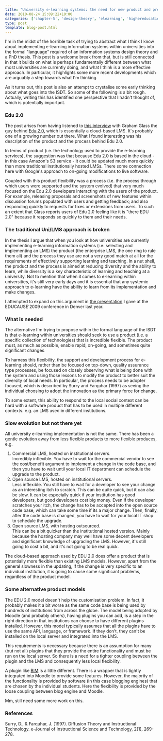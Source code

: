 ```yaml
---
title: "University e-learning systems: the need for new product and process models and some examples"
date: 2010-08-24 15:09:22+10:00
categories: ['chapter-5', 'design-theory', 'elearning', 'highereducation', 'phd', 'psframework', 'thesis', 'webfuse']
type: post
template: blog-post.html
---
```

I'm in the midst of the horrible task of trying to abstract what I think I know about implementing e-learning information systems within universities into the formal "language" required of an information systems design theory and a PhD thesis. This post is a welcome break from that, but is still connected in that it builds on what is perhaps fundamentally different between what most universities are currently doing, and what I think is a more effective approach. In particular, it highlights some more recent developments which are arguably a step towards what I'm thinking.

As it turns out, this post is also an attempt to crystalise some early thinking about what goes into the ISDT. So some of the following is a bit rough. Actually, writing this has identified one perspective that I hadn't thought of, which is potentially important.

### Edu 2.0

The post arises from having listened to [this interview](http://www.stevehargadon.com/2010/07/tonight-graham-glass-on-edu-20.html) with Graham Glass the guy behind [Edu 2.0](http://edu20.org/), which is essentially a cloud-based LMS. It's probably one of a growing number out there. What I found interesting was his description of the product and the process behind Edu 2.0.

In terms of product (i.e. the technology used to provide the e-learning services), the suggestion was that because Edu 2.0 is based in the cloud - in this case Amazon's S3 service - it could be updated much more quickly than more traditional institutionally hosted LMSs. There some connection here with Google's approach to on-going modifications to live software.

Coupled with this product flexibility was a process (i.e. the process through which users were supported and the system evolved) that very much focused on the Edu 2.0 developers interacting with the users of the product. For example, releasing proposals and screenshots of new features within discussion forums populated with users and getting feedback; and also responding quickly to requests for fixes or extensions from users. To such an extent that Glass reports users of Edu 2.0 feeling like it is "there EDU 2.0" because it responds so quickly to them and their needs.

### The traditional Uni/LMS approach is broken

In the thesis I argue that when you look at how universities are currently implementing e-learning information systems (i.e. selecting and implementing an LMS) the product (the enterprise LMS, the one ring to rule them all) and the process they use are not a very good match at all for the requirements of effectively supporting learning and teaching. In a nut shell, the product and the process is aimed at reducing diversity and the ability to learn, while diversity is a key characteristic of learning and teaching at a university. Not to mention that when it comes to e-learning within universities, it's still very early days and it is essential that any systemic approach to e-learning have the ability to learn from its implementation and make changes.

I attempted to expand on this argument in [the presentation](/blog2/2009/10/05/lectures-and-the-lms-alternatives-and-experiments/) I gave at the EDUCAUSE'2009 conference in Denver last year.

### What is needed

The alternative I'm trying to propose within the formal language of the ISDT is that e-learning within universities should seek to use a product (i.e. a specific collection of technologies) that is incredible flexible. The product must, as much as possible, enable rapid, on-going, and sometimes quite significant changes.

To harness this flexibility, the support and development process for e-learning should, rather than be focused on top-down, quality assurance type processes, be focused on closely observing what is being done with the system and using those lessons to modify the product to better suit the diversity of local needs. In particular, the process needs to be adopter focused, which is described by Surry and Farquhar (1997) as seeing the individual choosing to adopt the innovation as the primary force for change.

To some extent, this ability to respond to the local social context can be hard with a software product that has to be used in multiple different contexts. e.g. an LMS used in different institutions.

### Slow evolution but not there yet

All university e-learning implementation is not the same. There has been a gentle evolution away from less flexible products to more flexible produces, e.g.

1. Commercial LMS, hosted on institutional servers.  
    Incredibly inflexible. You have to wait for the commercial vendor to see the cost/benefit argument to implement a change in the code base, and then you have to wait until your local IT department can schedule the upgrade to the product.
2. Open source LMS, hosted on institutional servers.  
    Less inflexible. You still have to wait for a developer to see your change as an interesting itch to scratch. This can be quite quick, but it can also be slow. It can be especially quick if your institution has good developers, but good developers cost big money. Even if the developer scratches your itch, the change has to be accepted into the open source code base, which can take some time if its a major change. Then, finally, after the code base is changed, you have to wait for your local IT shop to schedule the upgrade.
3. Open source LMS, with hosting outsourced.  
    This can be a bit quicker than the institutional hosted version. Mainly because the hosting company may well have some decent developers and significant knowledge of upgrading the LMS. However, it's still going to cost a bit, and it's not going to be real quick.

The cloud-based approach used by EDU 2.0 does offer a product that is potentially more flexible than existing LMS models. However, apart from the general slowness in the updating, if the change is very specific to an individual institution, it is going to cause some significant problems, regardless of the product model.

### Some alternative product models

The EDU 2.0 model doesn't help the customisation problem. In fact, it probably makes it a bit worse as the same code base is being used by hundreds of institutions from across the globe. The model being adopted by Moodle (and probably others), having plugins you can add, is a step in the right direction in that institutions can choose to have different plugins installed. However, this model typically assumes that all the plugins have to use the same API, language, or framework. If they don't, they can't be installed on the local server and integrated into the LMS.

This requirements is necessary because there is an assumption for many (but not all) plugins that they provide the entire functionality and must be run on the local server. So there is a need for a tighter coupling between the plugin and the LMS and consequently less local flexibility.

A plugin like [BIM](/blog2/research/bam-blog-aggregation-management/) is a little different. There is a wrapper that is tightly integrated into Moodle to provide some features. However, the majority of the functionality is provided by software (in this case blogging engines) that are chosen by the individual students. Here the flexibility is provided by the loose coupling between blog engine and Moodle.

Mm, still need some more work on this.

### References

Surry, D., & Farquhar, J. (1997). Diffusion Theory and Instructional Technology. e-Journal of Instructional Science and Technology, 2(1), 269-278.